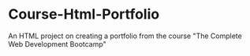 # Course-Html-Portfolio
An HTML project on creating a portfolio from the course "The Complete Web Development Bootcamp"
